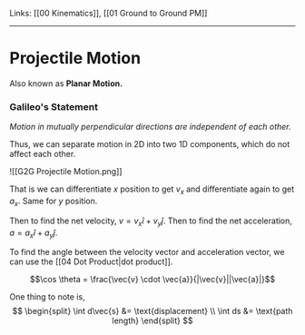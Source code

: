 Links: [[00 Kinematics]], [[01 Ground to Ground PM]]
___
# Projectile Motion
Also known as **Planar Motion.**

### Galileo's Statement
*Motion in mutually perpendicular directions are independent of each other.*

Thus, we can separate motion in 2D into two 1D components, which do not affect each other. 

![[G2G Projectile Motion.png]]

That is we can differentiate $x$ position to get $v_{x}$ and differentiate again to get $a_{x}$. Same for $y$ position. 

Then to find the net velocity, $v = v_{x} \hat{i} + v_{y} \hat{j}$.
Then to find the net acceleration, $a = a_{x} \hat{i} + a_{y} \hat{j}$.

To find the angle between the velocity vector and acceleration vector, we can use the [[04 Dot Product|dot product]]. 

$$\cos \theta = \frac{\vec{v} \cdot \vec{a}}{|\vec{v}||\vec{a}|}$$

One thing to note is,
$$
\begin{split}
\int d\vec{s} &= \text{displacement} \\
\int ds &= \text{path length}
\end{split}
$$